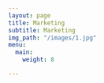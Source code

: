 ```yaml
---
layout: page
title: Marketing
subtitle: Marketing
img_path: "/images/1.jpg"
menu:
  main:
    weight: 8

---
```

